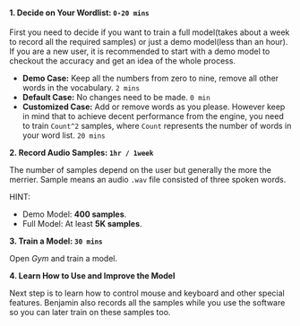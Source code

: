 #### 1. Decide on Your Wordlist: `0-20 mins`
First you need to decide if you want to train a full model(takes about a week to record all the required samples) or just a demo model(less than an hour). If you are a new user, it is recommended to start with a demo model to checkout the accuracy and get an idea of the whole process.

- **Demo Case:** Keep all the numbers from zero to nine, remove all other words in the vocabulary. `2 mins`
- **Default Case:** No changes need to be made. `0 min`
- **Customized Case:** Add or remove words as you please. However keep in mind that to achieve decent performance from the engine, you need to train `Count^2` samples, where `Count` represents the number of words in your word list. `20 mins`

**2. Record Audio Samples: `1hr / 1week`**

The number of samples depend on the user but generally the more the merrier.  Sample means an audio `.wav` file consisted of three spoken words.  

HINT: 
- Demo Model: **400 samples**.  
- Full Model: At least **5K samples**.

**3. Train a Model: `30 mins`**

Open *Gym* and train a model.

**4. Learn How to Use and Improve the Model**

Next step is to learn how to control mouse and keyboard and other special features.
Benjamin also records all the samples while you use the software so you can later train on these samples too.
